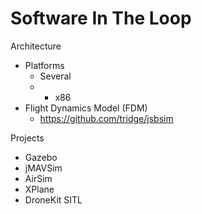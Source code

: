 # Software In The Loop

Architecture

- Platforms
  - Several
  - + x86
- Flight Dynamics Model (FDM)
  - https://github.com/tridge/jsbsim

Projects

- Gazebo
- jMAVSim
- AirSim
- XPlane
- DroneKit SITL